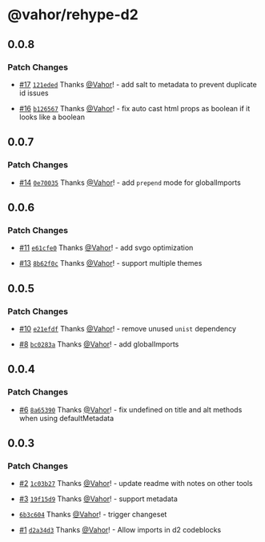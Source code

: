 # @vahor/rehype-d2

## 0.0.8

### Patch Changes

- [#17](https://github.com/Vahor/rehype-d2/pull/17) [`121eded`](https://github.com/Vahor/rehype-d2/commit/121ededd0d42950bcc455edaca1fb73a46df49ca) Thanks [@Vahor](https://github.com/Vahor)! - add salt to metadata to prevent duplicate id issues

- [#16](https://github.com/Vahor/rehype-d2/pull/16) [`b126567`](https://github.com/Vahor/rehype-d2/commit/b126567ea128932756f9befba0eac91f4f3654e2) Thanks [@Vahor](https://github.com/Vahor)! - fix auto cast html props as boolean if it looks like a boolean

## 0.0.7

### Patch Changes

- [#14](https://github.com/Vahor/rehype-d2/pull/14) [`0e70035`](https://github.com/Vahor/rehype-d2/commit/0e700354bea8faf752f3be483eb4b9ac41aa6276) Thanks [@Vahor](https://github.com/Vahor)! - add `prepend` mode for globalImports

## 0.0.6

### Patch Changes

- [#11](https://github.com/Vahor/rehype-d2/pull/11) [`e61cfe0`](https://github.com/Vahor/rehype-d2/commit/e61cfe03b0748c77e32fd86dcfe211919d04a1eb) Thanks [@Vahor](https://github.com/Vahor)! - add svgo optimization

- [#13](https://github.com/Vahor/rehype-d2/pull/13) [`8b62f0c`](https://github.com/Vahor/rehype-d2/commit/8b62f0c6ba51207e2e463274fa1f91672bab3934) Thanks [@Vahor](https://github.com/Vahor)! - support multiple themes

## 0.0.5

### Patch Changes

- [#10](https://github.com/Vahor/rehype-d2/pull/10) [`e21efdf`](https://github.com/Vahor/rehype-d2/commit/e21efdfe42be946abb3c0e77775e6ec88c8b4a4e) Thanks [@Vahor](https://github.com/Vahor)! - remove unused `unist` dependency

- [#8](https://github.com/Vahor/rehype-d2/pull/8) [`bc0283a`](https://github.com/Vahor/rehype-d2/commit/bc0283aaaf9f1d6c8ac0994f176e1a7ccaa9f091) Thanks [@Vahor](https://github.com/Vahor)! - add globalImports

## 0.0.4

### Patch Changes

- [#6](https://github.com/Vahor/rehype-d2/pull/6) [`8a65390`](https://github.com/Vahor/rehype-d2/commit/8a65390ed07f917da86b249e7f1d2b2d5e946345) Thanks [@Vahor](https://github.com/Vahor)! - fix undefined on title and alt methods when using defaultMetadata

## 0.0.3

### Patch Changes

- [#2](https://github.com/Vahor/rehype-d2/pull/2) [`1c03b27`](https://github.com/Vahor/rehype-d2/commit/1c03b274690aa4be8edf01b9be3ee545b0493034) Thanks [@Vahor](https://github.com/Vahor)! - update readme with notes on other tools

- [#3](https://github.com/Vahor/rehype-d2/pull/3) [`19f15d9`](https://github.com/Vahor/rehype-d2/commit/19f15d92ab71448b1028cec6cc3836ae0e6945a3) Thanks [@Vahor](https://github.com/Vahor)! - support metadata

- [`6b3c604`](https://github.com/Vahor/rehype-d2/commit/6b3c60477642273f1a997c5aca3f8fda08c31c20) Thanks [@Vahor](https://github.com/Vahor)! - trigger changeset

- [#1](https://github.com/Vahor/rehype-d2/pull/1) [`d2a34d3`](https://github.com/Vahor/rehype-d2/commit/d2a34d300ae0fd3a0e49c40189a61d353a40ded3) Thanks [@Vahor](https://github.com/Vahor)! - Allow imports in d2 codeblocks
